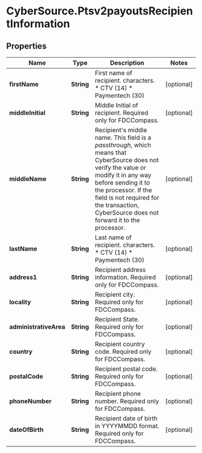 # CyberSource.Ptsv2payoutsRecipientInformation

## Properties
Name | Type | Description | Notes
------------ | ------------- | ------------- | -------------
**firstName** | **String** | First name of recipient. characters. * CTV (14) * Paymentech (30)  | [optional] 
**middleInitial** | **String** | Middle Initial of recipient. Required only for FDCCompass.  | [optional] 
**middleName** | **String** | Recipient&#39;s middle name. This field is a _passthrough_, which means that CyberSource does not verify the value or modify it in any way before sending it to the processor. If the field is not required for the transaction, CyberSource does not forward it to the processor.  | [optional] 
**lastName** | **String** | Last name of recipient. characters. * CTV (14) * Paymentech (30)  | [optional] 
**address1** | **String** | Recipient address information. Required only for FDCCompass. | [optional] 
**locality** | **String** | Recipient city. Required only for FDCCompass. | [optional] 
**administrativeArea** | **String** | Recipient State. Required only for FDCCompass. | [optional] 
**country** | **String** | Recipient country code. Required only for FDCCompass. | [optional] 
**postalCode** | **String** | Recipient postal code. Required only for FDCCompass. | [optional] 
**phoneNumber** | **String** | Recipient phone number. Required only for FDCCompass. | [optional] 
**dateOfBirth** | **String** | Recipient date of birth in YYYYMMDD format. Required only for FDCCompass. | [optional] 


